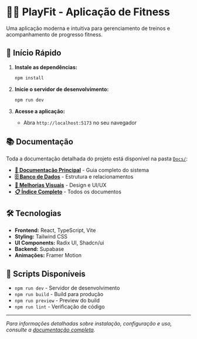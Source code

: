 # 🏃‍♂️ PlayFit - Aplicação de Fitness

Uma aplicação moderna e intuitiva para gerenciamento de treinos e acompanhamento de progresso fitness.

## 🚀 Início Rápido

1. **Instale as dependências:**
   ```bash
   npm install
   ```

2. **Inicie o servidor de desenvolvimento:**
   ```bash
   npm run dev
   ```

3. **Acesse a aplicação:**
   - Abra `http://localhost:5173` no seu navegador

## 📚 Documentação

Toda a documentação detalhada do projeto está disponível na pasta [`Docs/`](./Docs/):

- **[📖 Documentação Principal](./Docs/README.md)** - Guia completo do sistema
- **[🗄️ Banco de Dados](./Docs/README_BANCO_DADOS.md)** - Estrutura e relacionamentos
- **[🎨 Melhorias Visuais](./Docs/MELHORIAS_VISUAIS.md)** - Design e UI/UX
- **[📋 Índice Completo](./Docs/INDEX.md)** - Todos os documentos

## 🛠️ Tecnologias

- **Frontend:** React, TypeScript, Vite
- **Styling:** Tailwind CSS
- **UI Components:** Radix UI, Shadcn/ui
- **Backend:** Supabase
- **Animações:** Framer Motion

## 📝 Scripts Disponíveis

- `npm run dev` - Servidor de desenvolvimento
- `npm run build` - Build para produção
- `npm run preview` - Preview do build
- `npm run lint` - Verificação de código

---

*Para informações detalhadas sobre instalação, configuração e uso, consulte a [documentação completa](./Docs/).* 